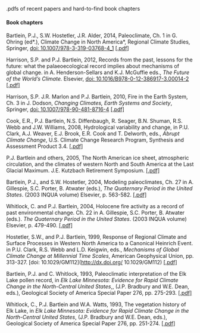 .pdfs of recent papers and hard-to-find book chapters

#### Book chapters ####

Bartlein, P.J., S.W. Hostetler, J.R. Alder, 2014, Paleoclimate, Ch. 1 in G. Ohring (ed*.), Climate Change in North America*, Regional Climate Studies, Springer, [doi: 10.1007/978-3-319-03768-4\_1](http://dx.doi.org/10.1007/978-3-319-03768-4\_1) [[.pdf]](pdfs/Bartlein-etal-CCNA-Ch1-2014.pdf)

Harrison, S.P. and P.J. Bartlein, 2012, Records from the past, lessons for the future: what the palaeoecological record implies about mechanisms of global change. in A. Henderson-Sellars and K.J. McGuffie eds., *The Future of the World’s Climate.* Elsevier,  [doi: 10.1016/B978-0-12-386917-3.00014-2](http://dx.doi.org/10.1016/B978-0-12-386917-3.00014-2) [[.pdf]](pdfs/Harrison-and-Bartlein-FWC-Ch14.pdf)

Harrison, S.P. J.R. Marlon and P.J. Bartlein, 2010, Fire in the Earth System, Ch. 3 in J. Dodson, *Changing Climates, Earth Systems and Society*, Springer, [doi: 10.1007/978-90-481-8716-4](https://doi.org/10.1007/978-90-481-8716-4) [[.pdf]](pdfs/Harrison-etal-FITES-2010.pdf)

Cook, E.R., P.J. Bartlein, N.S. Diffenbaugh, R. Seager, B.N. Shuman, R.S. Webb and J.W. Williams, 2008, Hydrological variability and change, in P.U. Clark, A.J. Weaver, E.J. Brook, E.R. Cook and T. Delworth, eds., *Abrupt Climate Change*, U.S. Climate Change Research Program, Synthesis and Assessment Product 3.4. [[.pdf]](pdfs/sap3-4-final-report-ch3.pdf)

P.J. Bartlein and others, 2005, The North American ice sheet, atmospheric circulation, and the climates of western
North and South America at the Last Glacial Maximum.  J.E. Kutzbach Retirement Symposium.  [[.pdf]](pdfs/LGM_westerlies.pdf)

Bartlein, P.J., and S.W. Hostetler, 2004, Modeling paleoclimates, Ch. 27 in A. Gillespie, S.C. Porter, B. Atwater (eds.), *The Quaternary Period in the United States*. (2003 INQUA volume) Elsevier, p. 563-582. [[.pdf]](pdfs/Bartlein-and-Hostetler-DQS-2004.pdf)

Whitlock, C. and P.J. Bartlein, 2004, Holocene fire activity as a record of past environmental change. Ch. 22 in A. Gillespie, S.C. Porter, B. Atwater (eds.). *The Quaternary Period in the United States*. (2003 INQUA volume) Elsevier, p. 479-490. [[.pdf]](pdfs/Whitlock-and-Bartlein-DQS-2004.pdf)

Hostetler, S.W., and P.J. Bartlein, 1999, Response of Regional Climate and Surface Processes in Western North America to a Canonical Heinrich Event. in P.U. Clark, R.S. Webb and L.D. Keigwin, eds., *Mechanisms of Global Climate Change at Millennial Time Scales*, American Geophysical Union, pp. 313-327. [doi:   10.1029/GM112](http://dx.doi.org/ 10.1029/GM112) [[.pdf]](pdfs/Hostetler-and-Bartlein-AGU-1999.pdf)

Bartlein, P.J. and C. Whitlock, 1993, Paleoclimatic interpretation of the Elk Lake pollen record, in *Elk* *Lake* *Minnesota: Evidence for Rapid Climate Change in the North-Central United States*,, (J.P. Bradbury and W.E. Dean, eds.), Geological Society of America Special Paper 276, pp. 275-293.  [[.pdf]](pdfs/Bartlein-and-Whitlock-GSA-1993.pdf)

Whitlock, C., P.J. Bartlein and W.A. Watts, 1993, The vegetation history of Elk Lake, in *Elk* *Lake* *Minnesota: Evidence for Rapid Climate Change in the North-Central United States*, (J.P. Bradbury and W.E. Dean, eds.), Geological Society of America Special Paper 276, pp. 251-274. [[.pdf]](pdfs/Whitlock-etal-GSA-1993.pdf)

